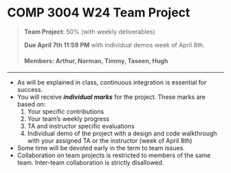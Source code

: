 # COMP 3004 W24 Team Project

> **Team Project**: 50% (with weekly deliverables)
> 
> **Due April 7th 11:59 PM** with individual demos week of April 8th.
>
> #### Members: Arthur, Norman, Timmy, Taseen, Hugh

--- 

- As will be explained in class, continuous integration is essential for success.
- You will receive ***individual marks*** for the project. These marks are based on:
    1. Your specific contributions
    2. Your team’s weekly progress
    3. TA and instructor specific evaluations
    4. Individual demo of the project with a design and code walkthrough with your assigned TA or the instructor (week of April 8th)
- Some time will be devoted early in the term to team issues.
- Collaboration on team projects is restricted to members of the same team. Inter-team collaboration is strictly disallowed.

